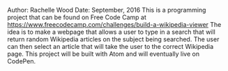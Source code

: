 Author: Rachelle Wood
Date: September, 2016
This is a programming project that can be found on Free Code Camp at https://www.freecodecamp.com/challenges/build-a-wikipedia-viewer
The idea is to make a webpage that allows a user to type in a search that will return random Wikipedia articles on the subject being searched. The user can then select an article that will take the user to the correct Wikipedia page. This project will be built with Atom and will eventually live on CodePen.
